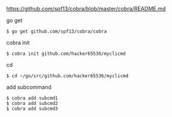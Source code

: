 
https://github.com/spf13/cobra/blob/master/cobra/README.md


go get
```console
$ go get github.com/spf13/cobra/cobra
```

cobra init
```
$ cobra init github.com/hacker65536/myclicmd
```

cd
```console
$ cd ~/go/src/github.com/hacker65536/myclicmd
```

add subcommand
```console
$ cobra add subcmd1
$ cobra add subcmd2
$ cobra add subcmd3
```
